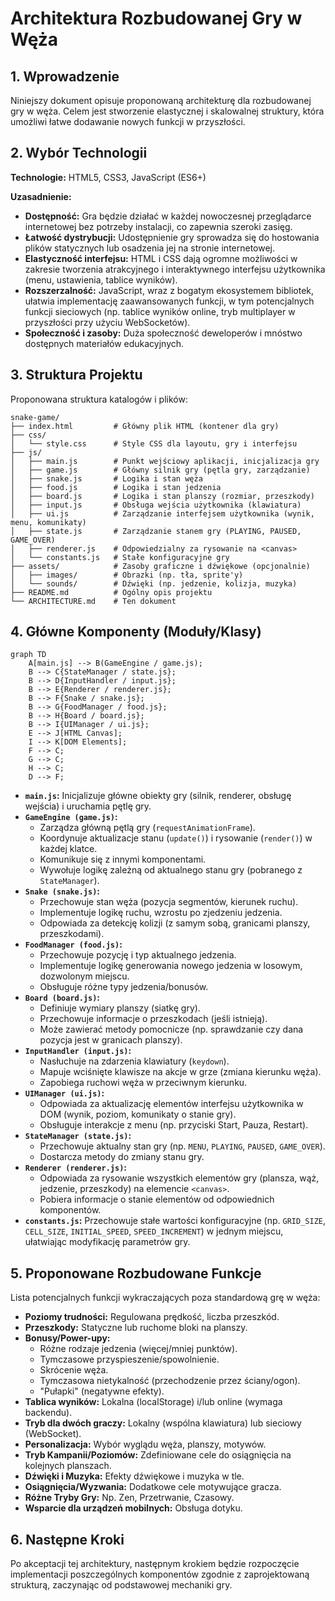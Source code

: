 # Architektura Rozbudowanej Gry w Węża

## 1. Wprowadzenie

Niniejszy dokument opisuje proponowaną architekturę dla rozbudowanej gry w węża. Celem jest stworzenie elastycznej i skalowalnej struktury, która umożliwi łatwe dodawanie nowych funkcji w przyszłości.

## 2. Wybór Technologii

**Technologie:** HTML5, CSS3, JavaScript (ES6+)

**Uzasadnienie:**
*   **Dostępność:** Gra będzie działać w każdej nowoczesnej przeglądarce internetowej bez potrzeby instalacji, co zapewnia szeroki zasięg.
*   **Łatwość dystrybucji:** Udostępnienie gry sprowadza się do hostowania plików statycznych lub osadzenia jej na stronie internetowej.
*   **Elastyczność interfejsu:** HTML i CSS dają ogromne możliwości w zakresie tworzenia atrakcyjnego i interaktywnego interfejsu użytkownika (menu, ustawienia, tablice wyników).
*   **Rozszerzalność:** JavaScript, wraz z bogatym ekosystemem bibliotek, ułatwia implementację zaawansowanych funkcji, w tym potencjalnych funkcji sieciowych (np. tablice wyników online, tryb multiplayer w przyszłości przy użyciu WebSocketów).
*   **Społeczność i zasoby:** Duża społeczność deweloperów i mnóstwo dostępnych materiałów edukacyjnych.

## 3. Struktura Projektu

Proponowana struktura katalogów i plików:

```
snake-game/
├── index.html         # Główny plik HTML (kontener dla gry)
├── css/
│   └── style.css      # Style CSS dla layoutu, gry i interfejsu
├── js/
│   ├── main.js        # Punkt wejściowy aplikacji, inicjalizacja gry
│   ├── game.js        # Główny silnik gry (pętla gry, zarządzanie)
│   ├── snake.js       # Logika i stan węża
│   ├── food.js        # Logika i stan jedzenia
│   ├── board.js       # Logika i stan planszy (rozmiar, przeszkody)
│   ├── input.js       # Obsługa wejścia użytkownika (klawiatura)
│   ├── ui.js          # Zarządzanie interfejsem użytkownika (wynik, menu, komunikaty)
│   ├── state.js       # Zarządzanie stanem gry (PLAYING, PAUSED, GAME_OVER)
│   ├── renderer.js    # Odpowiedzialny za rysowanie na <canvas>
│   └── constants.js   # Stałe konfiguracyjne gry
├── assets/            # Zasoby graficzne i dźwiękowe (opcjonalnie)
│   ├── images/        # Obrazki (np. tła, sprite'y)
│   └── sounds/        # Dźwięki (np. jedzenie, kolizja, muzyka)
├── README.md          # Ogólny opis projektu
└── ARCHITECTURE.md    # Ten dokument
```

## 4. Główne Komponenty (Moduły/Klasy)

```mermaid
graph TD
    A[main.js] --> B(GameEngine / game.js);
    B --> C{StateManager / state.js};
    B --> D{InputHandler / input.js};
    B --> E{Renderer / renderer.js};
    B --> F{Snake / snake.js};
    B --> G{FoodManager / food.js};
    B --> H{Board / board.js};
    B --> I{UIManager / ui.js};
    E --> J[HTML Canvas];
    I --> K[DOM Elements];
    F --> C;
    G --> C;
    H --> C;
    D --> F;
```

*   **`main.js`:** Inicjalizuje główne obiekty gry (silnik, renderer, obsługę wejścia) i uruchamia pętlę gry.
*   **`GameEngine (game.js)`:**
    *   Zarządza główną pętlą gry (`requestAnimationFrame`).
    *   Koordynuje aktualizacje stanu (`update()`) i rysowanie (`render()`) w każdej klatce.
    *   Komunikuje się z innymi komponentami.
    *   Wywołuje logikę zależną od aktualnego stanu gry (pobranego z `StateManager`).
*   **`Snake (snake.js)`:**
    *   Przechowuje stan węża (pozycja segmentów, kierunek ruchu).
    *   Implementuje logikę ruchu, wzrostu po zjedzeniu jedzenia.
    *   Odpowiada za detekcję kolizji (z samym sobą, granicami planszy, przeszkodami).
*   **`FoodManager (food.js)`:**
    *   Przechowuje pozycję i typ aktualnego jedzenia.
    *   Implementuje logikę generowania nowego jedzenia w losowym, dozwolonym miejscu.
    *   Obsługuje różne typy jedzenia/bonusów.
*   **`Board (board.js)`:**
    *   Definiuje wymiary planszy (siatkę gry).
    *   Przechowuje informacje o przeszkodach (jeśli istnieją).
    *   Może zawierać metody pomocnicze (np. sprawdzanie czy dana pozycja jest w granicach planszy).
*   **`InputHandler (input.js)`:**
    *   Nasłuchuje na zdarzenia klawiatury (`keydown`).
    *   Mapuje wciśnięte klawisze na akcje w grze (zmiana kierunku węża).
    *   Zapobiega ruchowi węża w przeciwnym kierunku.
*   **`UIManager (ui.js)`:**
    *   Odpowiada za aktualizację elementów interfejsu użytkownika w DOM (wynik, poziom, komunikaty o stanie gry).
    *   Obsługuje interakcje z menu (np. przyciski Start, Pauza, Restart).
*   **`StateManager (state.js)`:**
    *   Przechowuje aktualny stan gry (np. `MENU`, `PLAYING`, `PAUSED`, `GAME_OVER`).
    *   Dostarcza metody do zmiany stanu gry.
*   **`Renderer (renderer.js)`:**
    *   Odpowiada za rysowanie wszystkich elementów gry (plansza, wąż, jedzenie, przeszkody) na elemencie `<canvas>`.
    *   Pobiera informacje o stanie elementów od odpowiednich komponentów.
*   **`constants.js`:** Przechowuje stałe wartości konfiguracyjne (np. `GRID_SIZE`, `CELL_SIZE`, `INITIAL_SPEED`, `SPEED_INCREMENT`) w jednym miejscu, ułatwiając modyfikację parametrów gry.

## 5. Proponowane Rozbudowane Funkcje

Lista potencjalnych funkcji wykraczających poza standardową grę w węża:

*   **Poziomy trudności:** Regulowana prędkość, liczba przeszkód.
*   **Przeszkody:** Statyczne lub ruchome bloki na planszy.
*   **Bonusy/Power-upy:**
    *   Różne rodzaje jedzenia (więcej/mniej punktów).
    *   Tymczasowe przyspieszenie/spowolnienie.
    *   Skrócenie węża.
    *   Tymczasowa nietykalność (przechodzenie przez ściany/ogon).
    *   "Pułapki" (negatywne efekty).
*   **Tablica wyników:** Lokalna (localStorage) i/lub online (wymaga backendu).
*   **Tryb dla dwóch graczy:** Lokalny (wspólna klawiatura) lub sieciowy (WebSocket).
*   **Personalizacja:** Wybór wyglądu węża, planszy, motywów.
*   **Tryb Kampanii/Poziomów:** Zdefiniowane cele do osiągnięcia na kolejnych planszach.
*   **Dźwięki i Muzyka:** Efekty dźwiękowe i muzyka w tle.
*   **Osiągnięcia/Wyzwania:** Dodatkowe cele motywujące gracza.
*   **Różne Tryby Gry:** Np. Zen, Przetrwanie, Czasowy.
*   **Wsparcie dla urządzeń mobilnych:** Obsługa dotyku.

## 6. Następne Kroki

Po akceptacji tej architektury, następnym krokiem będzie rozpoczęcie implementacji poszczególnych komponentów zgodnie z zaprojektowaną strukturą, zaczynając od podstawowej mechaniki gry.